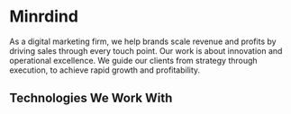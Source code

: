 # Minrdind
<p>As a digital marketing firm, we help brands scale revenue and profits by driving sales through every touch point. Our work is about innovation and operational excellence. We guide our clients from strategy through execution, to achieve rapid growth and profitability.</p>
<h2>Technologies We Work With</h2>
